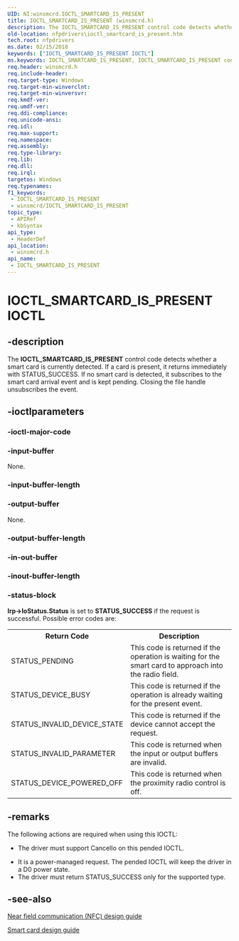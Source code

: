 ```yaml
---
UID: NI:winsmcrd.IOCTL_SMARTCARD_IS_PRESENT
title: IOCTL_SMARTCARD_IS_PRESENT (winsmcrd.h)
description: The IOCTL_SMARTCARD_IS_PRESENT control code detects whether a smart card is currently detected.
old-location: nfpdrivers\ioctl_smartcard_is_present.htm
tech.root: nfpdrivers
ms.date: 02/15/2018
keywords: ["IOCTL_SMARTCARD_IS_PRESENT IOCTL"]
ms.keywords: IOCTL_SMARTCARD_IS_PRESENT, IOCTL_SMARTCARD_IS_PRESENT control, IOCTL_SMARTCARD_IS_PRESENT control code [Near-Field Proximity Drivers], nfpdrivers.ioctl_smartcard_is_present, winsmcrd/IOCTL_SMARTCARD_IS_PRESENT
req.header: winsmcrd.h
req.include-header: 
req.target-type: Windows
req.target-min-winverclnt: 
req.target-min-winversvr: 
req.kmdf-ver: 
req.umdf-ver: 
req.ddi-compliance: 
req.unicode-ansi: 
req.idl: 
req.max-support: 
req.namespace: 
req.assembly: 
req.type-library: 
req.lib: 
req.dll: 
req.irql: 
targetos: Windows
req.typenames: 
f1_keywords:
 - IOCTL_SMARTCARD_IS_PRESENT
 - winsmcrd/IOCTL_SMARTCARD_IS_PRESENT
topic_type:
 - APIRef
 - kbSyntax
api_type:
 - HeaderDef
api_location:
 - winsmcrd.h
api_name:
 - IOCTL_SMARTCARD_IS_PRESENT
---
```


# IOCTL_SMARTCARD_IS_PRESENT IOCTL


## -description

The <b>IOCTL_SMARTCARD_IS_PRESENT</b> 
   control code detects whether a smart card is currently detected. If a card is present, it returns immediately with STATUS_SUCCESS. If no smart card is detected, it subscribes to the smart card arrival event and is kept pending. Closing the file handle unsubscribes the event.

## -ioctlparameters

### -ioctl-major-code

### -input-buffer

None.

### -input-buffer-length

### -output-buffer

None.

### -output-buffer-length

### -in-out-buffer

### -inout-buffer-length

### -status-block

<b>Irp->IoStatus.Status</b> is set to <b>STATUS_SUCCESS</b> if the request is successful. Possible error codes are:

<table>
<tr>
<th>Return Code</th>
<th>Description</th>
</tr>
<tr>
<td>STATUS_PENDING</td>
<td>This code is returned if the operation is waiting for the smart card to approach into the radio field.</td>
</tr>
<tr>
<td>STATUS_DEVICE_BUSY</td>
<td>This code is returned if the operation is already waiting for the present event.</td>
</tr>
<tr>
<td>STATUS_INVALID_DEVICE_STATE</td>
<td>This code is returned if the device cannot accept the request.
</td>
</tr>
<tr>
<td>STATUS_INVALID_PARAMETER</td>
<td>This code is returned when the input or output buffers are invalid.</td>
</tr>
<tr>
<td>STATUS_DEVICE_POWERED_OFF</td>
<td>This code is returned when the proximity radio control is off.</td>
</tr>
</table>

## -remarks

The following actions are required when using this IOCTL:<ul>
<li>

The driver must support CancelIo on this pended IOCTL.

</li>
<li>It is a power-managed request. The pended IOCTL will keep the driver in a D0 power state.</li>
<li>The driver must return STATUS_SUCCESS only for the supported type.</li>
</ul>

## -see-also

<a href="/windows-hardware/drivers/nfc/">Near field communication (NFC) design guide</a>



<a href="/windows-hardware/drivers/nfc/design-guide-smart-card">Smart card design guide</a>
